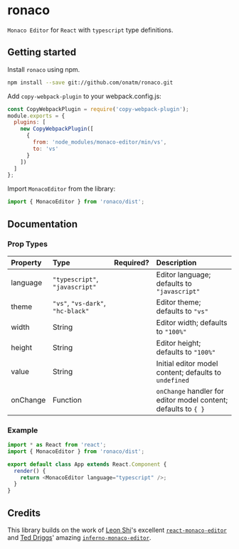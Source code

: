 # ronaco

`Monaco Editor` for `React` with `typescript` type definitions.

## Getting started

Install `ronaco` using npm.

```bash
npm install --save git://github.com/onatm/ronaco.git
```

Add `copy-webpack-plugin` to your webpack.config.js:

```javascript
const CopyWebpackPlugin = require('copy-webpack-plugin');
module.exports = {
  plugins: [
    new CopyWebpackPlugin([
      {
        from: 'node_modules/monaco-editor/min/vs',
        to: 'vs'
      }
    ])
  ]
};
```

Import `MonacoEditor` from the library:

```javascript
import { MonacoEditor } from 'ronaco/dist';
```

## Documentation

### Prop Types

| Property | Type | Required? | Description |
|:---|:---|:---:|:---|
| language | `"typescript"`, `"javascript"` |  | Editor language; defaults to `"javascript"` |
| theme | `"vs"`, `"vs-dark"`, `"hc-black"` |  | Editor theme; defaults to `"vs"` |
| width | String |  | Editor width; defaults to `"100%"` |
| height | String |  | Editor height; defaults to `"100%"` |
| value | String |  | Initial editor model content; defaults to `undefined` |
| onChange | Function |  | `onChange` handler for editor model content; defaults to `{ }` |

### Example

```javascript
import * as React from 'react';
import { MonacoEditor } from 'ronaco/dist';

export default class App extends React.Component {
  render() {
    return <MonacoEditor language="typescript" />;
  }
}
```

## Credits

This library builds on the work of [Leon Shi](https://github.com/superRaytin)'s excellent [`react-monaco-editor`](https://github.com/superRaytin/react-monaco-editor) and [Ted Driggs](https://github.com/TedDriggs)' amazing [`inferno-monaco-editor`](https://github.com/TedDriggs/inferno-monaco-editor).

